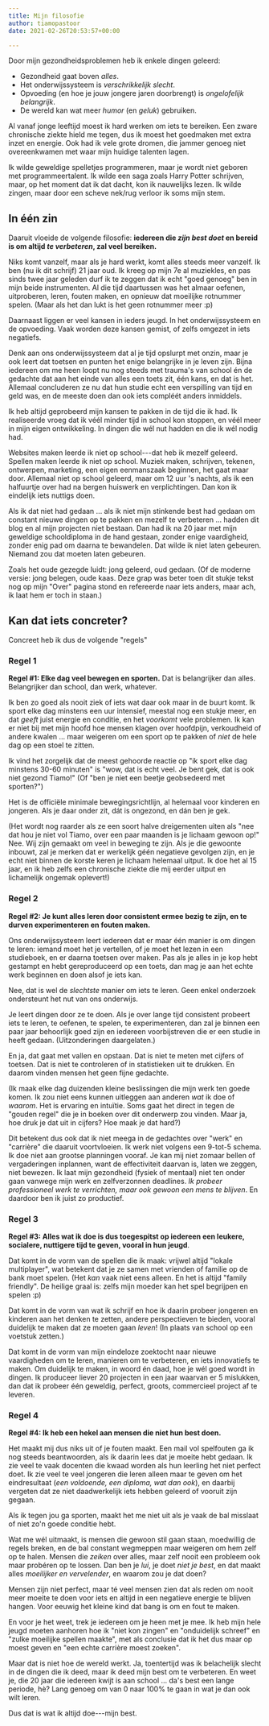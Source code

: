 ```yaml
---
title: Mijn filosofie
author: tiamopastoor
date: 2021-02-26T20:53:57+00:00

---
```

Door mijn gezondheidsproblemen heb ik enkele dingen geleerd:

  * Gezondheid gaat boven _alles_.
  * Het onderwijssysteem is _verschrikkelijk_ _slecht_.
  * Opvoeding (en hoe je jouw jongere jaren doorbrengt) is _ongelofelijk belangrijk_.
  * De wereld kan wat meer _humor_ (en _geluk_) gebruiken.

Al vanaf jonge leeftijd moest ik hard werken om iets te bereiken. Een zware chronische ziekte hield me tegen, dus ik moest het goedmaken met extra inzet en energie. Ook had ik vele grote dromen, die jammer genoeg niet overeenkwamen met waar mijn huidige talenten lagen. 

Ik wilde geweldige spelletjes programmeren, maar je wordt niet geboren met programmeertalent. Ik wilde een saga zoals Harry Potter schrijven, maar, op het moment dat ik dat dacht, kon ik nauwelijks lezen. Ik wilde zingen, maar door een scheve nek/rug verloor ik soms mijn stem.

## In één zin

Daaruit vloeide de volgende filosofie: **iedereen die _zijn best doet_ en bereid is om altijd _te verbeteren_, zal veel bereiken.** 

Niks komt vanzelf, maar als je hard werkt, komt alles steeds meer vanzelf. Ik ben (nu ik dit schrijf) 21 jaar oud. Ik kreeg op mijn 7e al muziekles, en pas sinds twee jaar geleden durf ik te zeggen dat ik echt "goed genoeg" ben in mijn beide instrumenten. Al die tijd daartussen was het almaar oefenen, uitproberen, leren, fouten maken, en opnieuw dat moeilijke rotnummer spelen. (Maar als het dan lukt is het geen rotnummer meer :p)

Daarnaast liggen er veel kansen in ieders jeugd. In het onderwijssysteem en de opvoeding. Vaak worden deze kansen gemist, of zelfs omgezet in iets negatiefs. 

Denk aan ons onderwijssysteem dat al je tijd opslurpt met onzin, maar je ook leert dat toetsen en punten het enige belangrijke in je leven zijn. Bijna iedereen om me heen loopt nu nog steeds met trauma's van school én de gedachte dat aan het einde van alles een toets zit, één kans, en dat is het. Allemaal concluderen ze nu dat hun studie echt een verspilling van tijd en geld was, en de meeste doen dan ook iets compléét anders inmiddels.

Ik heb altijd geprobeerd mijn kansen te pakken in de tijd die ik had. Ik realiseerde vroeg dat ik véél minder tijd in school kon stoppen, en véél meer in mijn eigen ontwikkeling. In dingen die wél nut hadden en die ik wél nodig had. 

Websites maken leerde ik niet op school---dat heb ik mezelf geleerd. Spellen maken leerde ik niet op school. Muziek maken, schrijven, tekenen, ontwerpen, marketing, een eigen eenmanszaak beginnen, het gaat maar door. Allemaal niet op school geleerd, maar om 12 uur 's nachts, als ik een halfuurtje over had na bergen huiswerk en verplichtingen. Dan kon ik eindelijk iets nuttigs doen.

Als ik dat niet had gedaan ... als ik niet mijn stinkende best had gedaan om constant nieuwe dingen op te pakken en mezelf te verbeteren ... hadden dit blog en al mijn projecten niet bestaan. Dan had ik na 20 jaar met mijn geweldige schooldiploma in de hand gestaan, zonder enige vaardigheid, zonder enig pad om daarna te bewandelen. Dat wilde ik niet laten gebeuren. Niemand zou dat moeten laten gebeuren.

Zoals het oude gezegde luidt: jong geleerd, oud gedaan. (Of de moderne versie: jong belegen, oude kaas. Deze grap was beter toen dit stukje tekst nog op mijn "Over" pagina stond en refereerde naar iets anders, maar ach, ik laat hem er toch in staan.)

## Kan dat iets concreter?

Concreet heb ik dus de volgende "regels"

### Regel 1

**Regel #1: Elke dag veel bewegen en sporten.** Dat is belangrijker dan alles. Belangrijker dan school, dan werk, whatever.

Ik ben zo goed als nooit ziek of iets wat daar ook maar in de buurt komt. Ik sport elke dag minstens een uur intensief, meestal nog een stukje meer, en dat _geeft_ juist energie en conditie, en het _voorkomt_ vele problemen. Ik kan er niet bij met mijn hoofd hoe mensen klagen over hoofdpijn, verkoudheid of andere kwalen ... maar weigeren om een sport op te pakken of _niet_ de hele dag op een stoel te zitten. 

Ik vind het zorgelijk dat de meest gehoorde reactie op "ik sport elke dag minstens 30-60 minuten" is "wow, dat is echt veel. Je bent gek, dat is ook niet gezond Tiamo!" (Of "ben je niet een beetje geobsedeerd met sporten?") 

Het is de officiële minimale bewegingsrichtlijn, al helemaal voor kinderen en jongeren. Als je daar onder zit, dát is ongezond, en dán ben je gek. 

(Het wordt nog raarder als ze een soort halve dreigementen uiten als "nee dat hou je niet vol Tiamo, over een paar maanden is je lichaam gewoon op!" Nee. Wij zijn gemaakt om veel in beweging te zijn. Als je die gewoonte inbouwt, zal je merken dat er werkelijk géén negatieve gevolgen zijn, en je echt niet binnen de korste keren je lichaam helemaal uitput. Ik doe het al 15 jaar, en ik heb zelfs een chronische ziekte die mij eerder uitput en lichamelijk ongemak oplevert!)

### Regel 2

**Regel #2: Je kunt alles leren door consistent ermee bezig te zijn, en te durven experimenteren en fouten maken.**

Ons onderwijssysteem leert iedereen dat er maar één manier is om dingen te leren: iemand moet het je vertellen, of je moet het lezen in een studieboek, en er daarna toetsen over maken. Pas als je alles in je kop hebt gestampt en hebt gereproduceerd op een toets, dan mag je aan het echte werk beginnen en doen alsof je iets kan.

Nee, dat is wel de _slechtste_ manier om iets te leren. Geen enkel onderzoek ondersteunt het nut van ons onderwijs.

Je leert dingen door ze te doen. Als je over lange tijd consistent probeert iets te leren, te oefenen, te spelen, te experimenteren, dan zal je binnen een paar jaar behoorlijk goed zijn en iedereen voorbijstreven die er een studie in heeft gedaan. (Uitzonderingen daargelaten.) 

En ja, dat gaat met vallen en opstaan. Dat is niet te meten met cijfers of toetsen. Dat is niet te controleren of in statistieken uit te drukken. En daarom vinden mensen het geen fijne gedachte.

(Ik maak elke dag duizenden kleine beslissingen die mijn werk ten goede komen. Ik zou niet eens kunnen uitleggen aan anderen _wat_ ik doe of _waarom_. Het is ervaring en intuïtie. Soms gaat het direct in tegen de "gouden regel" die je in boeken over dit onderwerp zou vinden. Maar ja, hoe druk je dat uit in cijfers? Hoe maak je dat hard?)

Dit betekent dus ook dat ik niet meega in de gedachtes over "werk" en "carrière" die daaruit voortvloeien. Ik werk niet volgens een 9-tot-5 schema. Ik doe niet aan grootse planningen vooraf. Je kan mij niet zomaar bellen of vergaderingen inplannen, want de effectiviteit daarvan is, laten we zeggen, niet bewezen. Ik laat mijn gezondheid (fysiek of mentaal) niet ten onder gaan vanwege mijn werk en zelfverzonnen deadlines. _Ik probeer professioneel werk te verrichten, maar ook gewoon een mens te blijven_. En daardoor ben ik juist zo productief.

### Regel 3

**Regel #3: Alles wat ik doe is dus toegespitst op iedereen een leukere, socialere, nuttigere tijd te geven, vooral in hun jeugd**.

Dat komt in de vorm van de spellen die ik maak: vrijwel altijd "lokale multiplayer", wat betekent dat je ze samen met vrienden of familie op de bank moet spelen. (Het _kan_ vaak niet eens alleen. En het is altijd "family friendly". De heilige graal is: zelfs mijn moeder kan het spel begrijpen en spelen :p)

Dat komt in de vorm van wat ik schrijf en hoe ik daarin probeer jongeren en kinderen aan het denken te zetten, andere perspectieven te bieden, vooral duidelijk te maken dat ze moeten gaan _leven_! (In plaats van school op een voetstuk zetten.)

Dat komt in de vorm van mijn eindeloze zoektocht naar nieuwe vaardigheden om te leren, manieren om te verbeteren, en iets innovatiefs te maken. Om duidelijk te maken, in woord én daad, hoe je wél goed wordt in dingen. Ik produceer liever 20 projecten in een jaar waarvan er 5 mislukken, dan dat ik probeer één geweldig, perfect, groots, commercieel project af te leveren.

### Regel 4

**Regel #4: Ik heb een hekel aan mensen die niet hun best doen.**

Het maakt mij dus niks uit of je fouten maakt. Een mail vol spelfouten ga ik nog steeds beantwoorden, als ik daarin lees dat je moeite hebt gedaan. Ik zie veel te vaak docenten die kwaad worden als hun leerling het niet perfect doet. Ik zie veel te veel jongeren die leren alleen maar te geven om het eindresultaat (_een voldoende, een diploma, wat dan ook_), en daarbij vergeten dat ze niet daadwerkelijk iets hebben geleerd of vooruit zijn gegaan.

Als ik tegen jou ga sporten, maakt het me niet uit als je vaak de bal misslaat of niet zo'n goede conditie hebt.

Wat me wél uitmaakt, is mensen die gewoon stil gaan staan, moedwillig de regels breken, en de bal constant wegmeppen maar weigeren om hem zelf op te halen. Mensen die _zeiken_ over alles, maar zelf nooit een probleem ook maar probéren op te lossen. Dan ben je _lui_, je doet _niet je best_, en dat maakt alles _moeilijker en vervelender_, en waarom zou je dat doen?

Mensen zijn niet perfect, maar té veel mensen zien dat als reden om nooit meer moeite te doen voor iets en altijd in een negatieve energie te blijven hangen. Voor eeuwig het kleine kind dat bang is om en fout te maken.

En voor je het weet, trek je iedereen om je heen met je mee. Ik heb mijn hele jeugd moeten aanhoren hoe ik "niet kon zingen" en "onduidelijk schreef" en "zulke moeilijke spellen maakte", met als conclusie dat ik het dus maar op moest geven en "een echte carrière moest zoeken".

Maar dat is niet hoe de wereld werkt. Ja, toentertijd was ik belachelijk slecht in de dingen die ik deed, maar ik deed mijn best om te verbeteren. En weet je, die 20 jaar die iedereen kwijt is aan school ... da's best een lange periode, hè? Lang genoeg om van 0 naar 100% te gaan in wat je dan ook wilt leren.

Dus dat is wat ik altijd doe---mijn best.